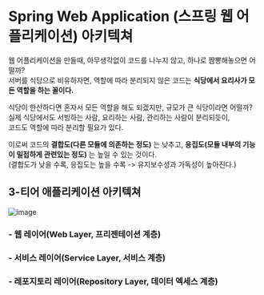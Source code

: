 # Spring Web Application (스프링 웹 어플리케이션) 아키텍쳐

웹 어플리케이션을 만들때, 아무생각없이 코드를 나누지 않고, 하나로 짬뽕해놓으면 어떨까?  
서버를 식당으로 비유하자면, 역할에 따라 분리되지 않은 코드는 **식당에서 요리사가 모든 역할을 하는 꼴이다.**  

식당이 한산하다면 혼자서 모든 역할을 해도 되겠지만, 규모가 큰 식당이라면 어떨까?  
실제 식당에서도 서빙하는 사람, 요리하는 사람, 관리하는 사람이 분리되듯이,  
코드도 역할에 따라 분리할 필요가 있다.

이로써 코드의 **결합도(다른 모듈에 의존하는 정도)** 는 낮추고, **응집도(모듈 내부의 기능이 밀접하게 관련있는 정도)** 는 높일 수 있는 것이다.  
(결합도가 낮을 수록, 응집도는 높을 수록 -> 유지보수성과 가독성이 높아진다.)

## 3-티어 애플리케이션 아키텍쳐

![image](https://user-images.githubusercontent.com/48408417/99790334-4c7fc580-2b67-11eb-84c9-8a26c9d93373.png)
  
### - 웹 레이어(Web Layer, 프리젠테이션 계층)



### - 서비스 레이어(Service Layer, 서비스 계층)

### - 레포지토리 레이어(Repository Layer, 데이터 엑세스 계층)


